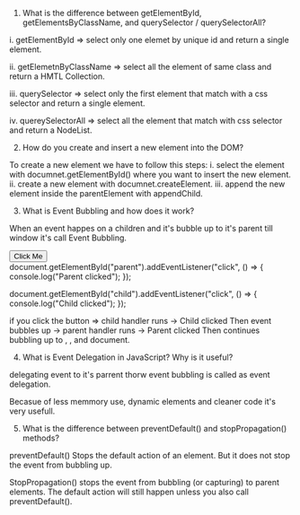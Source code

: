 1. What is the difference between getElementById, getElementsByClassName, and querySelector / querySelectorAll?

i. getElementById => select only one elemet by unique id and return a single element.

ii. getElemetnByClassName => select all the element of same class and return a HMTL Collection.

iii. querySelector => select only the first element that match with a css selector and return a single element.

iv. quereySelectorAll => select all the element that match with css selector and return a NodeList.


2. How do you create and insert a new element into the DOM?

To create a new element we have to follow this steps:
 i. select the element with documnet.getElementById() where you want to insert the new element.
 ii. create a new element with documnet.createElement.
 iii. append the new element inside the parentElement with appendChild.

 3. What is Event Bubbling and how does it work?

 When an event happes on a children and it's bubble up to it's parent till window it's call Event Bubbling.

<div id="parent">
  <button id="child">Click Me</button>
</div>
document.getElementById("parent").addEventListener("click", () => {
  console.log("Parent clicked");
});

document.getElementById("child").addEventListener("click", () => {
  console.log("Child clicked");
});

if you click the button => 
child handler runs → Child clicked
Then event bubbles up → parent handler runs → Parent clicked
Then continues bubbling up to <body>, <html>, and document.

4. What is Event Delegation in JavaScript? Why is it useful?

delegating event to it's parrent thorw event bubbling is called as event delegation.

Becasue of less memmory use, dynamic elements and cleaner code it's very usefull.

5. What is the difference between preventDefault() and stopPropagation() methods?

preventDefault() Stops the default action of an element. But
it does not stop the event from bubbling up.

StopPropagation() stops the event from bubbling (or capturing) to parent elements.
The default action will still happen unless you also call preventDefault().